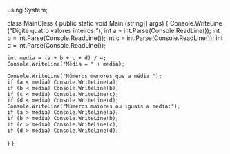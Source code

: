 using System;

class MainClass {
  public static void Main (string[] args) {
    Console.WriteLine ("Digite quatro valores inteiros:");
    int a = int.Parse(Console.ReadLine());
    int b = int.Parse(Console.ReadLine());
    int c = int.Parse(Console.ReadLine());
    int d = int.Parse(Console.ReadLine());

    int media = (a + b + c + d) / 4;
    Console.WriteLine("Média = " + media);

    Console.WriteLine("Números menores que a média:");
    if (a < media) Console.WriteLine(a);
    if (b < media) Console.WriteLine(b);
    if (c < media) Console.WriteLine(c);
    if (d < media) Console.WriteLine(d);
    Console.WriteLine("Números maiores ou iguais a média:");
    if (a > media) Console.WriteLine(a);
    if (b > media) Console.WriteLine(b);
    if (c > media) Console.WriteLine(c);
    if (d > media) Console.WriteLine(d);
    
  }
}
